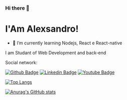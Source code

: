### Hi there 👋
# I'Am Alexsandro!

- 🌱 I’m currently learning Nodejs, React e React-native

 I am Studant of Web Development and back-end
 
 Social network:
 
 [![Github Badge](https://img.shields.io/badge/-Github-000?style=flat-square&logo=Github&logoColor=white&link=https://github.com/fagnerpsantoshttps://github.com/Alexsandro-Ctba)](https://github.com/Alexsandro-Ctba)
 [![Linkedin Badge](https://img.shields.io/badge/-LinkedIn-blue?style=flat-square&logo=Linkedin&logoColor=white&link=https://www.linkedin.com/in/alexctba/)](https://www.linkedin.com/in/alexctba/)
 [![Youtube Badge](https://img.shields.io/badge/-YouTube-ff0000?style=flat-square&labelColor=ff0000&logo=youtube&logoColor=white&link=https://www.youtube.com/user/TreinaWebhttps://www.youtube.com/user/alexteixas/about)](https://www.youtube.com/user/alexteixas/about)
 

[![Top Langs](https://github-readme-stats.vercel.app/api/top-langs/?username=Alexsandro-Ctba&layout=compact)](https://github.com/Alexsandro-Ctba/github-readme-stats)

 
 [![Anurag's GitHub stats](https://github-readme-stats.vercel.app/api?username=Alexsandro-Ctba&show_icons=true&theme=cobalt)
](https://github.com/Alexsandro-Ctba/github-readme-stats)



 
 
 
